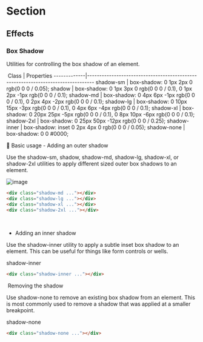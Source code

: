 

# Section

## Effects

### Box Shadow

Utilities for controlling the box shadow of an element.

​
Class        | Properties
-------------|---------------------------------------------------------------------------------
shadow-sm    | box-shadow: 0 1px 2px 0 rgb(0 0 0 / 0.05);
shadow       | box-shadow: 0 1px 3px 0 rgb(0 0 0 / 0.1), 0 1px 2px -1px rgb(0 0 0 / 0.1);
shadow-md    | box-shadow: 0 4px 6px -1px rgb(0 0 0 / 0.1), 0 2px 4px -2px rgb(0 0 0 / 0.1);
shadow-lg    | box-shadow: 0 10px 15px -3px rgb(0 0 0 / 0.1), 0 4px 6px -4px rgb(0 0 0 / 0.1);
shadow-xl    | box-shadow: 0 20px 25px -5px rgb(0 0 0 / 0.1), 0 8px 10px -6px rgb(0 0 0 / 0.1);
shadow-2xl   | box-shadow: 0 25px 50px -12px rgb(0 0 0 / 0.25);
shadow-inner | box-shadow: inset 0 2px 4px 0 rgb(0 0 0 / 0.05);
shadow-none  | box-shadow: 0 0 #0000;​

🔔 Basic usage - Adding an outer shadow

Use the shadow-sm, shadow, shadow-md, shadow-lg, shadow-xl, or shadow-2xl utilities to apply different sized outer box shadows to an element.

![image](./img/shadow-1-2312.png)

```html
<div class="shadow-md ..."></div>
<div class="shadow-lg ..."></div>
<div class="shadow-xl ..."></div>
<div class="shadow-2xl ..."></div>

```
​
- Adding an inner shadow

Use the shadow-inner utility to apply a subtle inset box shadow to an element. This can be useful for things like form controls or wells.

shadow-inner

```html
<div class="shadow-inner ..."></div>

```
​
Removing the shadow

Use shadow-none to remove an existing box shadow from an element. This is most commonly used to remove a shadow that was applied at a smaller breakpoint.

shadow-none

```html
<div class="shadow-none ..."></div>

```
